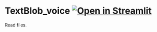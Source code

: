 # TextBlob_voice [![Open in Streamlit](https://static.streamlit.io/badges/streamlit_badge_black_white.svg)](https://share.streamlit.io/silviolima07/voice_reader/app.py)
Read files.
